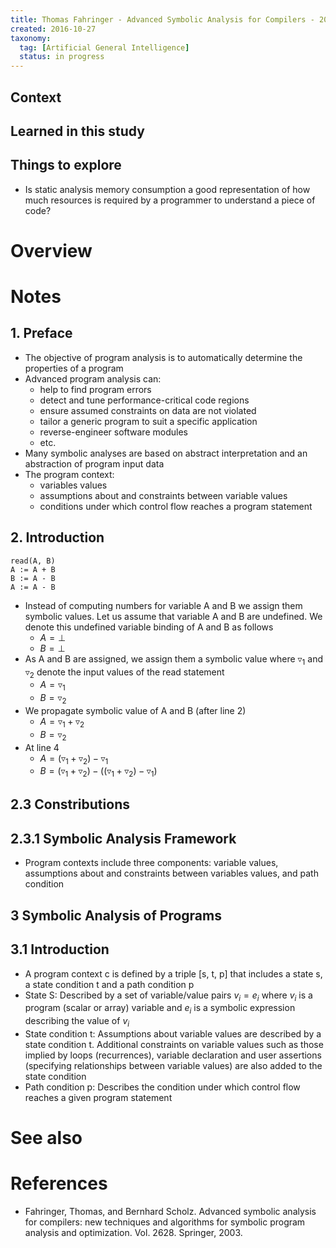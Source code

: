 ```yaml
---
title: Thomas Fahringer - Advanced Symbolic Analysis for Compilers - 2003
created: 2016-10-27
taxonomy:
  tag: [Artificial General Intelligence]
  status: in progress
---
```


## Context

## Learned in this study

## Things to explore
* Is static analysis memory consumption a good representation of how much resources is required by a programmer to understand a piece of code?

# Overview

# Notes
## 1. Preface
* The objective of program analysis is to automatically determine the properties of a program
* Advanced program analysis can:
	* help to find program errors
	* detect and tune performance-critical code regions
	* ensure assumed constraints on data are not violated
	* tailor a generic program to suit a specific application
	* reverse-engineer software modules
	* etc.
* Many symbolic analyses are based on abstract interpretation and an abstraction of program input data
* The program context:
	* variables values
	* assumptions about and constraints between variable values
	* conditions under which control flow reaches a program statement

## 2. Introduction
```
read(A, B)
A := A + B
B := A - B
A := A - B
```

* Instead of computing numbers for variable A and B we assign them symbolic values. Let us assume that variable A and B are undefined. We denote this undefined variable binding of A and B as follows
	* $A = \bot$
	* $B = \bot$
* As A and B are assigned, we assign them a symbolic value where $\triangledown_1$ and $\triangledown_2$ denote the input values of the read statement
	* $A = \triangledown_1$
	* $B = \triangledown_2$
* We propagate symbolic value of A and B (after line 2)
	* $A = \triangledown_1 + \triangledown_2$
	* $B = \triangledown_2$
* At line 4
	* $A = (\triangledown_1 + \triangledown_2) - \triangledown_1$
	* $B = (\triangledown_1 + \triangledown_2) - ((\triangledown_1 + \triangledown_2) - \triangledown_1)$

## 2.3 Constributions
## 2.3.1 Symbolic Analysis Framework
* Program contexts include three components: variable values, assumptions about and constraints between variables values, and path condition

## 3 Symbolic Analysis of Programs
## 3.1 Introduction
* A program context c is defined by a triple [s, t, p] that includes a state s, a state condition t and a path condition p
* State S: Described by a set of variable/value pairs $v_i=e_i$ where $v_i$ is a program (scalar or array) variable and $e_i$ is a symbolic expression describing the value of $v_i$
* State condition t: Assumptions about variable values are described by a state condition t. Additional constraints on variable values such as those implied by loops (recurrences), variable declaration and user assertions (specifying relationships between variable values) are also added to the state condition
* Path condition p: Describes the condition under which control flow reaches a given program statement

# See also

# References
* Fahringer, Thomas, and Bernhard Scholz. Advanced symbolic analysis for compilers: new techniques and algorithms for symbolic program analysis and optimization. Vol. 2628. Springer, 2003.

